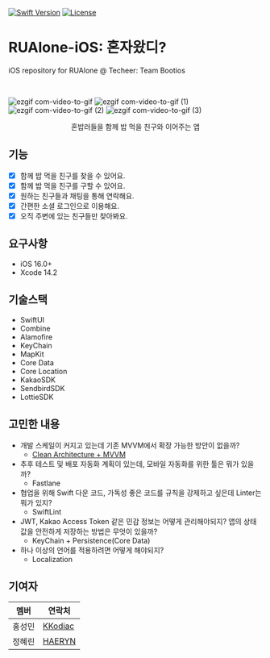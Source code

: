 [![Swift Version][swift-image]][swift-url]
[![License][license-image]][license-url]

# RUAlone-iOS: 혼자왔디?
iOS repository for RUAlone @ Techeer: Team Bootios

<br />
<p align="center">
  <a href="https://github.com/alexanderritik/Best-README-Template">

  </a>
  
  ![ezgif com-video-to-gif](https://user-images.githubusercontent.com/35219323/223493742-0774b913-8e43-4003-8fa8-8a9f270cebb9.gif)
  ![ezgif com-video-to-gif (1)](https://user-images.githubusercontent.com/35219323/223493869-4fce26a9-e373-4793-b453-d5fca4ddf7e9.gif)
  ![ezgif com-video-to-gif (2)](https://user-images.githubusercontent.com/35219323/223493899-64d64c94-5901-46c9-bc84-b94b64fbb136.gif)
  ![ezgif com-video-to-gif (3)](https://user-images.githubusercontent.com/35219323/223493924-9e154765-ee7f-4b22-84c1-1b595fa54cca.gif)

  <p align="center">
    혼밥러들을 함께 밥 먹을 친구와 이어주는 앱
  </p>
</p>

## 기능

- [x] 함께 밥 먹을 친구를 찾을 수 있어요.
- [x] 함께 밥 먹을 친구를 구할 수 있어요.
- [x] 원하는 친구들과 채팅을 통해 연락해요.
- [x] 간편한 소셜 로그인으로 이용해요.
- [x] 오직 주변에 있는 친구들만 찾아봐요.

## 요구사항

- iOS 16.0+
- Xcode 14.2

## 기술스택

- SwiftUI
- Combine
- Alamofire
- KeyChain
- MapKit
- Core Data
- Core Location
- KakaoSDK
- SendbirdSDK
- LottieSDK

## 고민한 내용

- 개발 스케일이 커지고 있는데 기존 MVVM에서 확장 가능한 방안이 없을까?
  - [Clean Architecture + MVVM](https://tech.olx.com/clean-architecture-and-mvvm-on-ios-c9d167d9f5b3)
- 추후 테스트 및 배포 자동화 계획이 있는데, 모바일 자동화를 위한 툴은 뭐가 있을까? 
  - Fastlane
- 협업을 위해 Swift 다운 코드, 가독성 좋은 코드를 규칙을 강제하고 싶은데 Linter는 뭐가 있지?
  - SwiftLint
- JWT, Kakao Access Token 같은 민감 정보는 어떻게 관리해야되지? 앱의 상태 값을 안전하게 저장하는 방법은 무엇이 있을까? 
  - KeyChain + Persistence(Core Data)
- 하나 이상의 언어를 적용하려면 어떻게 해야되지?
  - Localization

## 기여자

| 멤버   | 연락처  |
|--------|---------|
| 홍성민 | [KKodiac](https://github.com/KKodiac/) |
| 정혜린 | [HAERYN](https://github.com/HAERYN/)  |

[swift-image]:https://img.shields.io/badge/swift-5.7-orange.svg
[swift-url]: https://swift.org/
[license-image]: https://img.shields.io/badge/License-MIT-blue.svg
[license-url]: MIT
